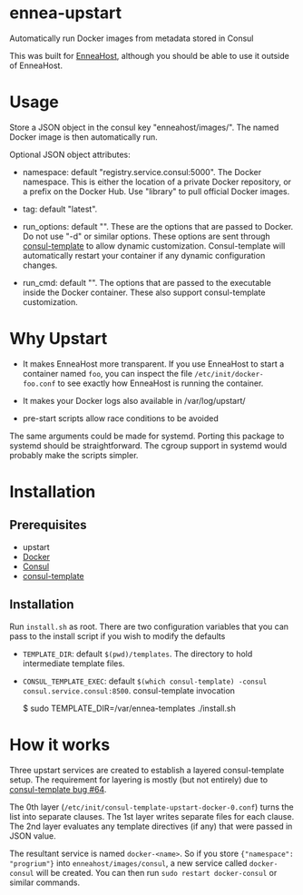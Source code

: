 ennea-upstart
=============

Automatically run Docker images from metadata stored in Consul

This was built for [EnneaHost](https://github.com/bryanlarsen/enneahost), although you should be able to use it outside of EnneaHost.

# Usage

Store a JSON object in the consul key "enneahost/images/<name>".  The named Docker image is then automatically run.

Optional JSON object attributes:

- namespace: default "registry.service.consul:5000". The Docker namespace.  This is either the location of a private Docker repository, or a prefix on the Docker Hub.   Use "library" to pull official Docker images.

- tag: default "latest".

- run_options: default "".   These are the options that are passed to Docker.  Do not use "-d" or similar options.  These options are sent through [consul-template](https://github.com/hashicorp/consul-template) to allow dynamic customization.   Consul-template will automatically restart your container if any dynamic configuration changes.

- run_cmd: default "".  The options that are passed to the executable inside the Docker container.   These also support consul-template customization.

# Why Upstart

- It makes EnneaHost more transparent.  If you use EnneaHost to start a container named `foo`, you can inspect the file `/etc/init/docker-foo.conf` to see exactly how EnneaHost is running the container.

- It makes your Docker logs also available in /var/log/upstart/

- pre-start scripts allow race conditions to be avoided

The same arguments could be made for systemd.  Porting this package to systemd should be straightforward.   The cgroup support in systemd would probably make the scripts simpler.

# Installation

## Prerequisites

- upstart
- [Docker](http://docker.com)
- [Consul](http://consul.io)
- [consul-template](https://github.com/hashicorp/consul-template)

## Installation

Run `install.sh` as root.   There are two configuration variables that you can pass to the install script if you wish to modify the defaults

- `TEMPLATE_DIR`: default `$(pwd)/templates`.  The directory to hold intermediate template files.
- `CONSUL_TEMPLATE_EXEC`: default `$(which consul-template) -consul consul.service.consul:8500`.  consul-template invocation

     $ sudo TEMPLATE_DIR=/var/ennea-templates ./install.sh

# How it works

Three upstart services are created to establish a layered consul-template setup.  The requirement for layering is mostly (but not entirely) due to [consul-template bug #64](https://github.com/hashicorp/consul-template/issues/64).

The 0th layer (`/etc/init/consul-template-upstart-docker-0.conf`) turns the list into separate clauses.   The 1st layer writes separate files for each clause.  The 2nd layer evaluates any template directives (if any) that were passed in JSON value.

The resultant service is named `docker-<name>`.  So if you store `{"namespace": "progrium"}` into `enneahost/images/consul`, a new service called `docker-consul` will be created.   You can then run `sudo restart docker-consul` or similar commands.
